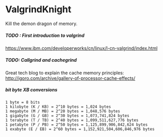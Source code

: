 # ValgrindKnight
Kill the demon dragon of memory.


##### TODO : First introduction to valgrind  
https://www.ibm.com/developerworks/cn/linux/l-cn-valgrind/index.html

##### TODO: Callgrind and cachegrind
Great tech blog to explain the cache memory principles: http://igoro.com/archive/gallery-of-processor-cache-effects/  


##### bit byte XB conversions
```
1 byte = 8 bits
1 kilobyte (K / KB) = 2^10 bytes = 1,024 bytes
1 megabyte (M / MB) = 2^20 bytes = 1,048,576 bytes
1 gigabyte (G / GB) = 2^30 bytes = 1,073,741,824 bytes
1 terabyte (T / TB) = 2^40 bytes = 1,099,511,627,776 bytes
1 petabyte (P / PB) = 2^50 bytes = 1,125,899,906,842,624 bytes
1 exabyte (E / EB) = 2^60 bytes = 1,152,921,504,606,846,976 bytes
```

